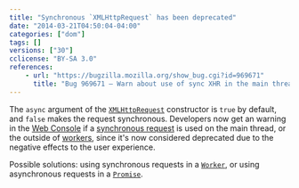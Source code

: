 ```yaml
---
title: "Synchronous `XMLHttpRequest` has been deprecated"
date: "2014-03-21T04:50:04-04:00"
categories: ["dom"]
tags: []
versions: ["30"]
cclicense: "BY-SA 3.0"
references:
    - url: "https://bugzilla.mozilla.org/show_bug.cgi?id=969671"
      title: "Bug 969671 – Warn about use of sync XHR in the main thread"
---
```

The `async` argument of the [`XMLHttpRequest`](https://developer.mozilla.org/docs/Web/API/XMLHttpRequest) constructor is `true` by default, and `false` makes the request synchronous. Developers now get an warning in the [Web Console](https://developer.mozilla.org/docs/Tools/Web_Console) if a [synchronous request](https://developer.mozilla.org/docs/Web/API/XMLHttpRequest/Synchronous_and_Asynchronous_Requests#Synchronous_request) is used on the main thread, or the outside of [workers](https://developer.mozilla.org/docs/Web/Guide/Performance/Using_web_workers), since it's now considered deprecated due to the negative effects to the user experience.

Possible solutions: using synchronous requests in a [`Worker`](https://developer.mozilla.org/docs/Web/API/Worker), or using asynchronous requests in a [`Promise`](https://developer.mozilla.org/docs/Web/JavaScript/Reference/Global_Objects/Promise).
